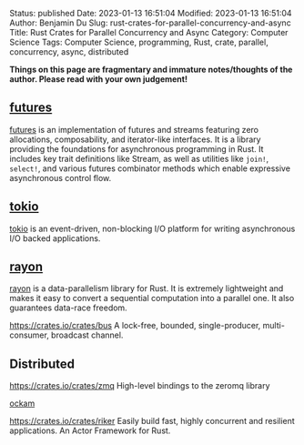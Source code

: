 Status: published
Date: 2023-01-13 16:51:04
Modified: 2023-01-13 16:51:04
Author: Benjamin Du
Slug: rust-crates-for-parallel-concurrency-and-async
Title: Rust Crates for Parallel Concurrency and Async
Category: Computer Science
Tags: Computer Science, programming, Rust, crate, parallel, concurrency, async, distributed

**Things on this page are fragmentary and immature notes/thoughts of the author. Please read with your own judgement!**


## [futures](https://crates.io/crates/futures)
[futures](https://crates.io/crates/futures)
is an implementation of futures and streams featuring zero allocations, 
composability, and iterator-like interfaces.
It is a library providing the foundations for asynchronous programming in Rust. 
It includes key trait definitions like Stream, 
as well as utilities like `join!`, `select!`, 
and various futures combinator methods which enable expressive asynchronous control flow.

## [tokio](https://crates.io/crates/tokio)
[tokio](https://crates.io/crates/tokio)
is an event-driven, non-blocking I/O platform for writing asynchronous I/O backed applications.

## [rayon](https://crates.io/crates/rayon)
[rayon](https://crates.io/crates/rayon)
is a data-parallelism library for Rust. 
It is extremely lightweight and makes it easy to convert a sequential computation into a parallel one. 
It also guarantees data-race freedom.

https://crates.io/crates/bus
A lock-free, bounded, single-producer, multi-consumer, broadcast channel.


## Distributed

https://crates.io/crates/zmq
High-level bindings to the zeromq library


[ockam](https://github.com/ockam-network/ockam)

https://crates.io/crates/riker
Easily build fast, highly concurrent and resilient applications. An Actor Framework for Rust.
